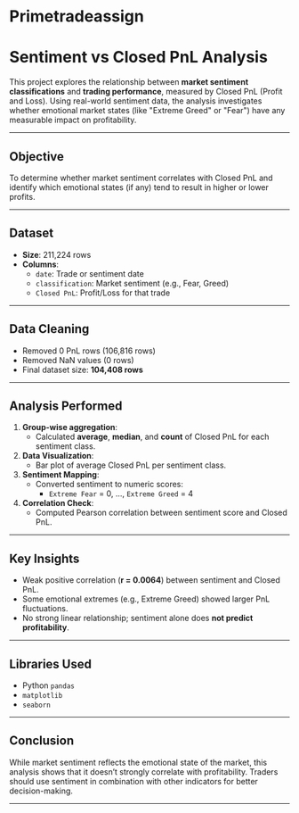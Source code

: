 # Primetradeassign

# Sentiment vs Closed PnL Analysis

This project explores the relationship between **market sentiment classifications** and **trading performance**, measured by Closed PnL (Profit and Loss). Using real-world sentiment data, the analysis investigates whether emotional market states (like "Extreme Greed" or "Fear") have any measurable impact on profitability.

---

## Objective

To determine whether market sentiment correlates with Closed PnL and identify which emotional states (if any) tend to result in higher or lower profits.

---

## Dataset

- **Size**: 211,224 rows
- **Columns**: 
  - `date`: Trade or sentiment date  
  - `classification`: Market sentiment (e.g., Fear, Greed)  
  - `Closed PnL`: Profit/Loss for that trade  

---

## Data Cleaning

- Removed 0 PnL rows (106,816 rows)
- Removed NaN values (0 rows)
- Final dataset size: **104,408 rows**

---

## Analysis Performed

1. **Group-wise aggregation**:
   - Calculated **average**, **median**, and **count** of Closed PnL for each sentiment class.
2. **Data Visualization**:
   - Bar plot of average Closed PnL per sentiment class.
3. **Sentiment Mapping**:
   - Converted sentiment to numeric scores:
     - `Extreme Fear` = 0, ..., `Extreme Greed` = 4
4. **Correlation Check**:
   - Computed Pearson correlation between sentiment score and Closed PnL.

---

## Key Insights

- Weak positive correlation (**r = 0.0064**) between sentiment and Closed PnL.
- Some emotional extremes (e.g., Extreme Greed) showed larger PnL fluctuations.
- No strong linear relationship; sentiment alone does **not predict profitability**.

---

## Libraries Used

- Python `pandas`
- `matplotlib`
- `seaborn`

---

## Conclusion

While market sentiment reflects the emotional state of the market, this analysis shows that it doesn’t strongly correlate with profitability. Traders should use sentiment in combination with other indicators for better decision-making.


---

